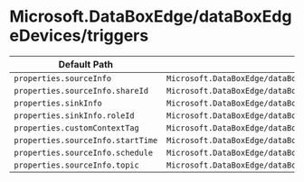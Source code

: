 # Microsoft.DataBoxEdge/dataBoxEdgeDevices/triggers

| Default Path | Alias |
|---|---|
| `properties.sourceInfo` | `Microsoft.DataBoxEdge/dataBoxEdgeDevices/triggers/FileEvent.sourceInfo` |
| `properties.sourceInfo.shareId` | `Microsoft.DataBoxEdge/dataBoxEdgeDevices/triggers/FileEvent.sourceInfo.shareId` |
| `properties.sinkInfo` | `Microsoft.DataBoxEdge/dataBoxEdgeDevices/triggers/FileEvent.sinkInfo` |
| `properties.sinkInfo.roleId` | `Microsoft.DataBoxEdge/dataBoxEdgeDevices/triggers/FileEvent.sinkInfo.roleId` |
| `properties.customContextTag` | `Microsoft.DataBoxEdge/dataBoxEdgeDevices/triggers/FileEvent.customContextTag` |
| `properties.sourceInfo.startTime` | `Microsoft.DataBoxEdge/dataBoxEdgeDevices/triggers/PeriodicTimerEvent.sourceInfo.startTime` |
| `properties.sourceInfo.schedule` | `Microsoft.DataBoxEdge/dataBoxEdgeDevices/triggers/PeriodicTimerEvent.sourceInfo.schedule` |
| `properties.sourceInfo.topic` | `Microsoft.DataBoxEdge/dataBoxEdgeDevices/triggers/PeriodicTimerEvent.sourceInfo.topic` |

